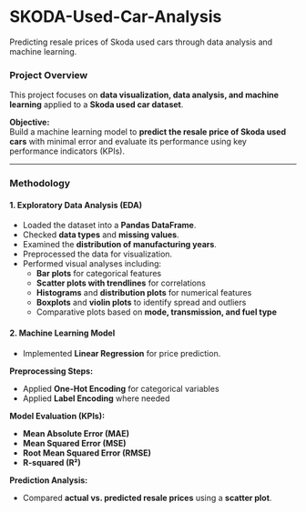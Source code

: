 # SKODA-Used-Car-Analysis
Predicting resale prices of Skoda used cars through data analysis and machine learning.

### Project Overview

This project focuses on **data visualization, data analysis, and machine learning** applied to a **Skoda used car dataset**.

**Objective:**  
Build a machine learning model to **predict the resale price of Skoda used cars** with minimal error and evaluate its performance using key performance indicators (KPIs).

---

### Methodology

#### 1. Exploratory Data Analysis (EDA)

* Loaded the dataset into a **Pandas DataFrame**.
* Checked **data types** and **missing values**.
* Examined the **distribution of manufacturing years**.
* Preprocessed the data for visualization.
* Performed visual analyses including:
  * **Bar plots** for categorical features
  * **Scatter plots with trendlines** for correlations
  * **Histograms** and **distribution plots** for numerical features
  * **Boxplots** and **violin plots** to identify spread and outliers
  * Comparative plots based on **mode, transmission, and fuel type**

#### 2. Machine Learning Model

* Implemented **Linear Regression** for price prediction.

**Preprocessing Steps:**

* Applied **One-Hot Encoding** for categorical variables
* Applied **Label Encoding** where needed

**Model Evaluation (KPIs):**

* **Mean Absolute Error (MAE)**
* **Mean Squared Error (MSE)**
* **Root Mean Squared Error (RMSE)**
* **R-squared (R²)**

**Prediction Analysis:**

* Compared **actual vs. predicted resale prices** using a **scatter plot**.

